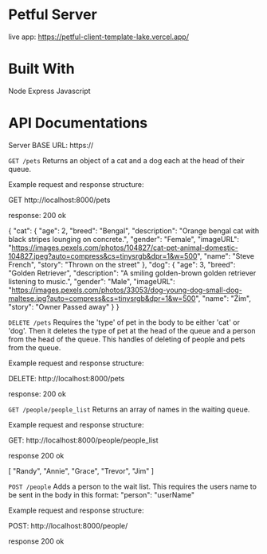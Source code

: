 # Petful Server

live app: https://petful-client-template-lake.vercel.app/

# Built With
Node
Express
Javascript

# API Documentations

Server BASE URL: https://

`GET /pets`
Returns an object of a cat and a dog each at the head of their queue.

Example request and response structure:

GET http://localhost:8000/pets

response: 200 ok

{
    "cat": {
        "age": 2,
        "breed": "Bengal",
        "description": "Orange bengal cat with black stripes lounging on concrete.",
        "gender": "Female",
        "imageURL": "https://images.pexels.com/photos/104827/cat-pet-animal-domestic-104827.jpeg?auto=compress&cs=tinysrgb&dpr=1&w=500",
        "name": "Steve French",
        "story": "Thrown on the street"
    },
    "dog": {
        "age": 3,
        "breed": "Golden Retriever",
        "description": "A smiling golden-brown golden retriever listening to music.",
        "gender": "Male",
        "imageURL": "https://images.pexels.com/photos/33053/dog-young-dog-small-dog-maltese.jpg?auto=compress&cs=tinysrgb&dpr=1&w=500",
        "name": "Zim",
        "story": "Owner Passed away"
    }
}


`DELETE /pets`
Requires the 'type' of pet in the body to be either 'cat' or 'dog'. Then it deletes the type of pet at the head of the queue and a person from the head of the queue. This handles of deleting of people and pets from the queue.

Example request and response structure:

DELETE: http://localhost:8000/pets

response: 200 ok


`GET /people/people_list`
Returns an array of names in the waiting queue.

Example request and response structure:

GET: http://localhost:8000/people/people_list

response 200 ok

[
    "Randy",
    "Annie",
    "Grace",
    "Trevor",
    "Jim"
]

`POST /people`
Adds a person to the wait list. This requires the users name to be sent in the body in this format: "person": "userName"

Example request and response structure:

POST: http://localhost:8000/people/

response 200 ok



